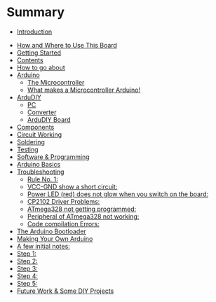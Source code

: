 # Summary

<!-- * [ArduDIY_Almost_Final_B&W_9_BnW](README.md) -->
* [Introduction](introduction.md)
<!-- * [Foreword](foreword.md) -->
* [How and Where to Use This Board](how_and_where_to_use_this_board.md)
* [Getting Started](getting_started/README.md)
  <!-- * [What You Will Need:](getting_started/what_you_will_need.md) -->
* [Contents](contents.md)
* [How to go about](how_to_go_about.md)
* [Arduino](arduino/README.md)
  * [The Microcontroller](arduino/the_microcontroller.md)
  * [What makes a Microcontroller Arduino! ](arduino/what_makes_a_microcontroller_arduino.md)
* [ArduDIY](ardudiy/README.md)
  * [PC](ardudiy/pc.md)
  * [Converter](ardudiy/converter.md)
  * [ArduDIY Board](ardudiy/ardudiy_board.md)
* [Components](components.md)
* [Circuit Working](circuit_working.md)
* [Soldering](soldering.md)
* [Testing ](testing/README.md)
  <!-- * [Visual Checking:](testing/visual_checking.md)
  * [Testing Using the DMM:](testing/testing_using_the_dmm.md)
  * [Turn the board on:](testing/turn_the_board_on.md)
  * [Plugging in the Atmega328:](testing/plugging_in_the_atmega328.md) -->
* [Software & Programming](software_&_programming/README.md)
  <!-- * [Let’s start Programming!!!](software_&_programming/lets_start_programming.md) -->
* [Arduino Basics ](arduino_basics.md)
* [Troubleshooting](troubleshooting/README.md)
  * [Rule No. 1:](troubleshooting/rule_no_1.md)
  * [VCC-GND show a short circuit:](troubleshooting/vcc-gnd_show_a_short_circuit.md)
  * [Power LED (red) does not glow when you switch on the board:](troubleshooting/power_led_red_does_not_glow_when_you_switch_on_the.md)
  * [CP2102 Driver Problems:](troubleshooting/cp2102_driver_problems.md)
  * [ATmega328 not getting programmed:](troubleshooting/atmega328_not_getting_programmed.md)
  * [Peripheral of ATmega328 not working:](troubleshooting/peripheral_of_atmega328_not_working.md)
  * [Code compilation Errors:](troubleshooting/code_compilation_errors.md)
* [The Arduino Bootloader](the_arduino_bootloader.md)
* [Making Your Own Arduino](making_your_own_arduino.md)
* [A few initial notes: ](a_few_initial_notes.md)
* [Step 1:](step_1.md)
* [Step 2:](step_2.md)
* [Step 3:](step_3.md)
* [Step 4:](step_4.md)
* [Step 5:](step_5.md)
* [Future Work & Some DIY Projects](future_work_&_some_diy_projects.md)
